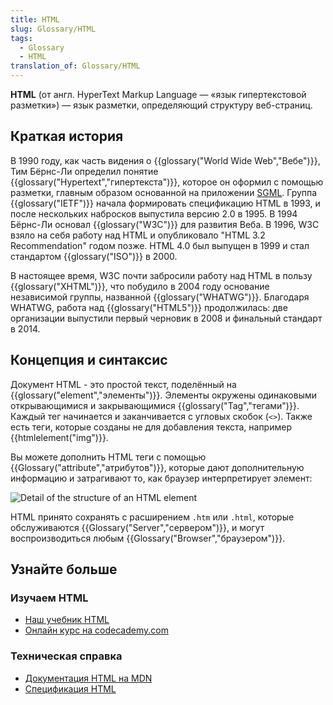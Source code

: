 ```yaml
---
title: HTML
slug: Glossary/HTML
tags:
  - Glossary
  - HTML
translation_of: Glossary/HTML
---
```


**HTML** (от англ. HyperText Markup Language — «язык гипертекстовой разметки») — язык разметки, определяющий структуру веб-страниц.

## Краткая история

В 1990 году, как часть видения о {{glossary("World Wide Web","Вебе")}}, Тим Бёрнс-Ли определил понятие {{glossary("Hypertext","гипертекста")}}, которое он оформил с помощью разметки, главным образом основанной на приложении [SGML](/ru/docs/Glossary/SGML). Группа {{glossary("IETF")}} начала формировать спецификацию HTML в 1993, и после нескольких набросков выпустила версию 2.0 в 1995. В 1994 Бёрнс-Ли основал {{glossary("W3C")}} для развития Веба. В 1996, W3C взяло на себя работу над HTML и опубликовало "HTML 3.2 Recommendation" годом позже. HTML 4.0 был выпущен в 1999 и стал стандартом {{glossary("ISO")}} в 2000.

В настоящее время, W3C почти забросили работу над HTML в пользу {{glossary("XHTML")}}, что побудило в 2004 году основание независимой группы, названной {{glossary("WHATWG")}}. Благодаря WHATWG, работа над {{glossary("HTML5")}} продолжилась: две организации выпустили первый черновик в 2008 и финальный стандарт в 2014.

## Концепция и синтаксис

Документ HTML - это простой текст, поделённый на {{glossary("element","элементы")}}. Элементы окружены одинаковыми открывающимися и закрывающимися {{glossary("Tag","тегами")}}. Каждый тег начинается и заканчивается с угловых скобок (`<>`). Также есть теги, которые созданы не для добавления текста, например {{htmlelement("img")}}.

Вы можете дополнить HTML теги с помощью {{Glossary("attribute","атрибутов")}}, которые дают дополнительную информацию и затрагивают то, как браузер интерпретирует элемент:

![Detail of the structure of an HTML element](anatomy-of-an-html-element.png)

HTML принято сохранять с расширением `.htm` или `.html`, которые обслуживаются {{Glossary("Server","сервером")}}, и могут воспроизводиться любым {{Glossary("Browser","браузером")}}.

## Узнайте больше

### Изучаем HTML

- [Наш учебник HTML](/ru/docs/Learn/HTML)
- [Онлайн курс на codecademy.com](https://www.codecademy.com/learn/learn-html)

### Техническая справка

- [Документация HTML на MDN](/ru/docs/Web/HTML)
- [Спецификация HTML](http://www.w3.org/TR/html5/)
